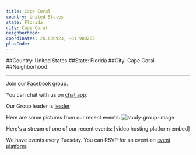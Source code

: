 ```yaml
---
title: Cape Coral
country: United States
state: Florida
city: Cape Coral
neighborhood: 
coordinates: 26.606923, -81.980263
plusCode:
---
```


##Country: United States
##State: Florida
##City: Cape Coral
##Neighborhood: 
*****
Join our [Facebook group](https://www.facebook.com/groups/free.code.camp.capecoral).

You can chat with us on [chat app]().

Our Group leader is [leader]()

Here are some pictures from our recent events:
![study-group-image]()

Here's a stream of one of our recent events:
[video hosting platform embed]

We have events every Tuesday. You can RSVP for an event on [event platform]().
